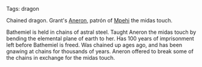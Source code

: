 Tags: dragon

Chained dragon. Grant's [Aneron](Aneron), patrón of [Mpehi](Mpehi) the midas touch.

Bathemiel is held in chains of astral steel. Taught Aneron the midas touch by bending the elemental plane of earth to her. Has 100 years of imprisonment left before Bathemiel is freed. Was chained up ages ago, and has been gnawing at chains for thousands of years. Aneron offered to break some of the chains in exchange for the midas touch.